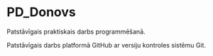 # PD_Donovs
Patstāvīgais praktiskais darbs programmēšanā.

Patstāvīgais darbs platformā GitHub ar versiju kontroles sistēmu Git.
